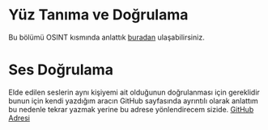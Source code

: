 # Yüz Tanıma ve Doğrulama 

<p> 
Bu bölümü OSINT kısmında anlattık <a href="https://github.com/MehmetYukselSekeroglu/safaksiz_egitim/blob/main/OSINT/Y%C3%BCzTan%C4%B1maSistemleri/README.md">buradan</a> ulaşabilirsiniz.

# Ses Doğrulama 

Elde edilen seslerin aynı kişiyemi ait olduğunun doğrulanması için gereklidir bunun için kendi yazdığım aracın GitHub sayfasında ayrıntılı olarak anlattım bu nedenle tekrar yazmak yerine bu adrese yönlendirecem sizide. <a href="https://github.com/MehmetYukselSekeroglu/VoiceComparator"> GitHub Adresi </a>

</p>